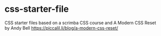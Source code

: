 # css-starter-file

CSS starter files based on a scrimba CSS course and A Modern CSS Reset by Andy Bell https://piccalil.li/blog/a-modern-css-reset/
